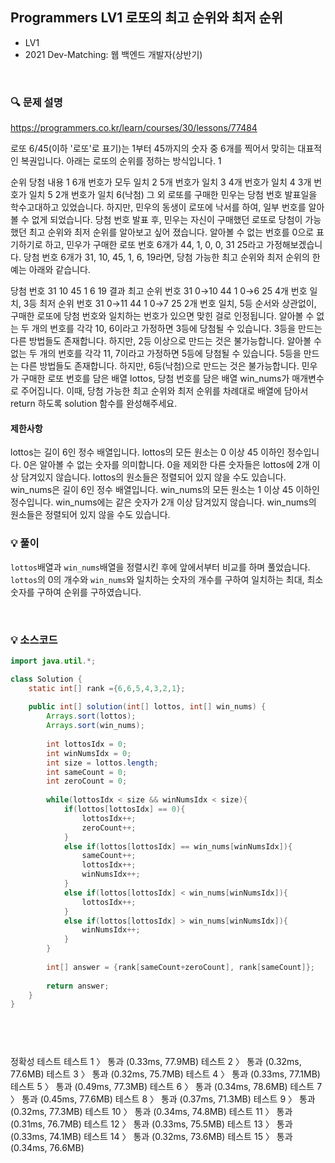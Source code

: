 ## Programmers LV1 로또의 최고 순위와 최저 순위
- LV1
- 2021 Dev-Matching: 웹 백엔드 개발자(상반기)

<br>


### 🔍 문제 설명
https://programmers.co.kr/learn/courses/30/lessons/77484

로또 6/45(이하 '로또'로 표기)는 1부터 45까지의 숫자 중 6개를 찍어서 맞히는 대표적인 복권입니다. 아래는 로또의 순위를 정하는 방식입니다. 1

순위	당첨 내용
1	6개 번호가 모두 일치
2	5개 번호가 일치
3	4개 번호가 일치
4	3개 번호가 일치
5	2개 번호가 일치
6(낙첨)	그 외
로또를 구매한 민우는 당첨 번호 발표일을 학수고대하고 있었습니다. 하지만, 민우의 동생이 로또에 낙서를 하여, 일부 번호를 알아볼 수 없게 되었습니다. 당첨 번호 발표 후, 민우는 자신이 구매했던 로또로 당첨이 가능했던 최고 순위와 최저 순위를 알아보고 싶어 졌습니다.
알아볼 수 없는 번호를 0으로 표기하기로 하고, 민우가 구매한 로또 번호 6개가 44, 1, 0, 0, 31 25라고 가정해보겠습니다. 당첨 번호 6개가 31, 10, 45, 1, 6, 19라면, 당첨 가능한 최고 순위와 최저 순위의 한 예는 아래와 같습니다.

당첨 번호	31	10	45	1	6	19	결과
최고 순위 번호	31	0→10	44	1	0→6	25	4개 번호 일치, 3등
최저 순위 번호	31	0→11	44	1	0→7	25	2개 번호 일치, 5등
순서와 상관없이, 구매한 로또에 당첨 번호와 일치하는 번호가 있으면 맞힌 걸로 인정됩니다.
알아볼 수 없는 두 개의 번호를 각각 10, 6이라고 가정하면 3등에 당첨될 수 있습니다.
3등을 만드는 다른 방법들도 존재합니다. 하지만, 2등 이상으로 만드는 것은 불가능합니다.
알아볼 수 없는 두 개의 번호를 각각 11, 7이라고 가정하면 5등에 당첨될 수 있습니다.
5등을 만드는 다른 방법들도 존재합니다. 하지만, 6등(낙첨)으로 만드는 것은 불가능합니다.
민우가 구매한 로또 번호를 담은 배열 lottos, 당첨 번호를 담은 배열 win_nums가 매개변수로 주어집니다. 이때, 당첨 가능한 최고 순위와 최저 순위를 차례대로 배열에 담아서 return 하도록 solution 함수를 완성해주세요.


#### 제한사항
lottos는 길이 6인 정수 배열입니다.
lottos의 모든 원소는 0 이상 45 이하인 정수입니다.
0은 알아볼 수 없는 숫자를 의미합니다.
0을 제외한 다른 숫자들은 lottos에 2개 이상 담겨있지 않습니다.
lottos의 원소들은 정렬되어 있지 않을 수도 있습니다.
win_nums은 길이 6인 정수 배열입니다.
win_nums의 모든 원소는 1 이상 45 이하인 정수입니다.
win_nums에는 같은 숫자가 2개 이상 담겨있지 않습니다.
win_nums의 원소들은 정렬되어 있지 않을 수도 있습니다.

###  💡 풀이

`lottos`배열과 `win_nums`배열을 정렬시킨 후에 앞에서부터 비교를 하며 풀었습니다. `lottos`의 0의 개수와 `win_nums`와 일치하는 숫자의 개수를 구하여 일치하는 최대, 최소 숫자를 구하여 순위를 구하였습니다.

<br>

###  💡 소스코드
```java
import java.util.*;

class Solution {
    static int[] rank ={6,6,5,4,3,2,1};
    
    public int[] solution(int[] lottos, int[] win_nums) {         
        Arrays.sort(lottos);
        Arrays.sort(win_nums);
        
        int lottosIdx = 0;
        int winNumsIdx = 0;
        int size = lottos.length;
        int sameCount = 0;
        int zeroCount = 0;
        
        while(lottosIdx < size && winNumsIdx < size){
            if(lottos[lottosIdx] == 0){
                lottosIdx++;
                zeroCount++;
            }
            else if(lottos[lottosIdx] == win_nums[winNumsIdx]){
                sameCount++;
                lottosIdx++;
                winNumsIdx++;
            }
            else if(lottos[lottosIdx] < win_nums[winNumsIdx]){
                lottosIdx++;
            }
            else if(lottos[lottosIdx] > win_nums[winNumsIdx]){
                winNumsIdx++;
            }
        }
        
        int[] answer = {rank[sameCount+zeroCount], rank[sameCount]};
        
        return answer;
    }
}




```


<br>



정확성  테스트
테스트 1 〉	통과 (0.33ms, 77.9MB)
테스트 2 〉	통과 (0.32ms, 77.6MB)
테스트 3 〉	통과 (0.32ms, 75.7MB)
테스트 4 〉	통과 (0.33ms, 77.1MB)
테스트 5 〉	통과 (0.49ms, 77.3MB)
테스트 6 〉	통과 (0.34ms, 78.6MB)
테스트 7 〉	통과 (0.45ms, 77.6MB)
테스트 8 〉	통과 (0.37ms, 71.3MB)
테스트 9 〉	통과 (0.32ms, 77.3MB)
테스트 10 〉	통과 (0.34ms, 74.8MB)
테스트 11 〉	통과 (0.31ms, 76.7MB)
테스트 12 〉	통과 (0.33ms, 75.5MB)
테스트 13 〉	통과 (0.33ms, 74.1MB)
테스트 14 〉	통과 (0.32ms, 73.6MB)
테스트 15 〉	통과 (0.34ms, 76.6MB)